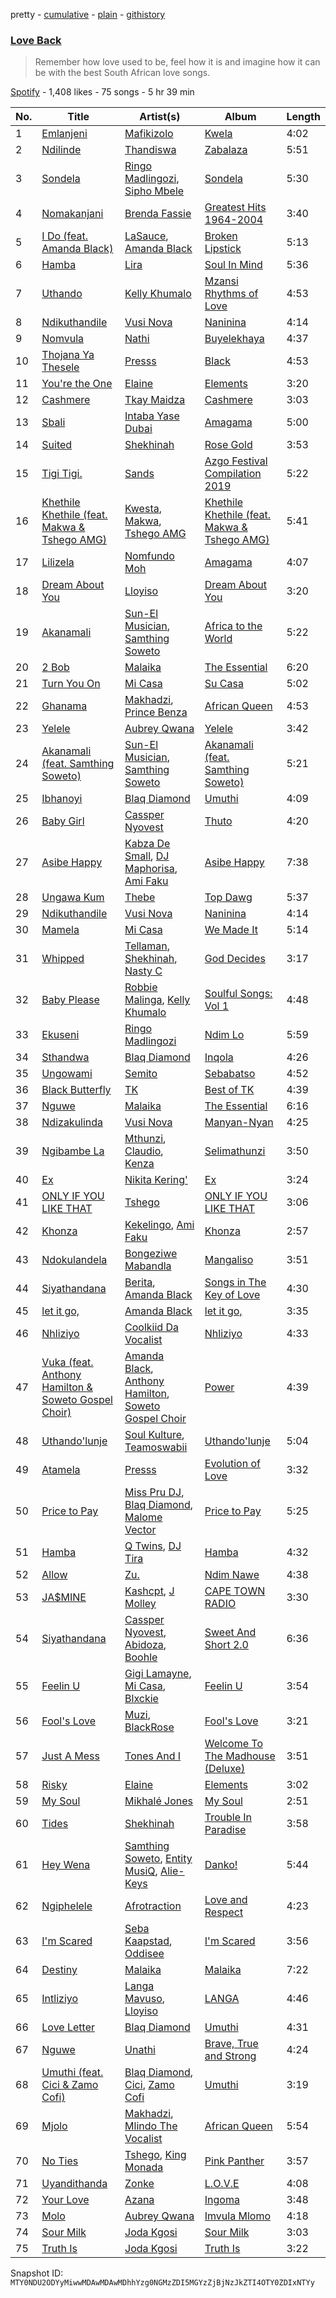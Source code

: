 pretty - [cumulative](/playlists/cumulative/37i9dQZF1DX1ciKEeRL2zU.md) - [plain](/playlists/plain/37i9dQZF1DX1ciKEeRL2zU) - [githistory](https://github.githistory.xyz/mackorone/spotify-playlist-archive/blob/main/playlists/plain/37i9dQZF1DX1ciKEeRL2zU)

### [Love Back](https://open.spotify.com/playlist/37i9dQZF1DX1ciKEeRL2zU)

> Remember how love used to be, feel how it is and imagine how it can be with the best South African love songs.

[Spotify](https://open.spotify.com/user/spotify) - 1,408 likes - 75 songs - 5 hr 39 min

| No. | Title | Artist(s) | Album | Length |
|---|---|---|---|---|
| 1 | [Emlanjeni](https://open.spotify.com/track/0cPX6PUuCJYWmsXS5aH5Xs) | [Mafikizolo](https://open.spotify.com/artist/04Hrgux8cIaNJKUAX7WwJN) | [Kwela](https://open.spotify.com/album/1DrtoezNJN35zLlyJSCTLi) | 4:02 |
| 2 | [Ndilinde](https://open.spotify.com/track/5PwPfqoN2EnW2hVYS7rv1f) | [Thandiswa](https://open.spotify.com/artist/6Y5DNQAHBjLtlb7xPOmk3N) | [Zabalaza](https://open.spotify.com/album/3SEMoWOREyDMSWGFzrfb0O) | 5:51 |
| 3 | [Sondela](https://open.spotify.com/track/749pe97jomnW5rw0mEjCkR) | [Ringo Madlingozi](https://open.spotify.com/artist/3CR7n4hexD7pE3BRnLEDUJ), [Sipho Mbele](https://open.spotify.com/artist/5zzBzuDDkT4uz1UWubvWh5) | [Sondela](https://open.spotify.com/album/7GeMrR8cQSwri1oBuAahiD) | 5:30 |
| 4 | [Nomakanjani](https://open.spotify.com/track/7sAaRNhvkHH87PnV5ArZ98) | [Brenda Fassie](https://open.spotify.com/artist/07Pw9XQo0hIwtKRrBwo0Rl) | [Greatest Hits 1964\-2004](https://open.spotify.com/album/7nPJeqaecmuCa9fau1OHQ0) | 3:40 |
| 5 | [I Do \(feat\. Amanda Black\)](https://open.spotify.com/track/4lIVnQXM5nBx3AmhsJ1KSA) | [LaSauce](https://open.spotify.com/artist/7cb8ThGZh7FX75XcX64MKi), [Amanda Black](https://open.spotify.com/artist/4tyWwKFEbho8Vh4qczqbIo) | [Broken Lipstick](https://open.spotify.com/album/2X0MNKHlGm5L6UAaaTsabH) | 5:13 |
| 6 | [Hamba](https://open.spotify.com/track/5M0J5ZOt7LPeZrHs9G7c7R) | [Lira](https://open.spotify.com/artist/1ChWj9EwLoK9J0hnHMgKHj) | [Soul In Mind](https://open.spotify.com/album/5ceGC90YEocJP4lXy5ifzV) | 5:36 |
| 7 | [Uthando](https://open.spotify.com/track/7vAXZOAlNeD6f7rg5qnkbh) | [Kelly Khumalo](https://open.spotify.com/artist/2MhYuOM0iHfOwQ0HeLa0no) | [Mzansi Rhythms of Love](https://open.spotify.com/album/2rsD9g2O3GNDPsY9pfTZek) | 4:53 |
| 8 | [Ndikuthandile](https://open.spotify.com/track/1Tj0262AYJa0RKh74HGB6G) | [Vusi Nova](https://open.spotify.com/artist/0EdZov8Gv5SHN4IVF3b4m8) | [Naninina](https://open.spotify.com/album/6HbXfrFurzm5mKB4IOcwh9) | 4:14 |
| 9 | [Nomvula](https://open.spotify.com/track/4gqlaIb409m6NNMG5w64kN) | [Nathi](https://open.spotify.com/artist/1YS0HL7FXRhO4x9XaBuato) | [Buyelekhaya](https://open.spotify.com/album/2PGgRx2PWQEGzs9Eu2SM0A) | 4:37 |
| 10 | [Thojana Ya Thesele](https://open.spotify.com/track/4DGI935vWIZhSAkL2KWPZg) | [Presss](https://open.spotify.com/artist/4zvrxiTj59PqL9vRzQI354) | [Black](https://open.spotify.com/album/0CxWCMOQE9Cqtq90rLLsCJ) | 4:53 |
| 11 | [You're the One](https://open.spotify.com/track/4fxwbUSI6jF4XdnvCUVG97) | [Elaine](https://open.spotify.com/artist/5ZkuGe2wkDbeL8JmmhvMOx) | [Elements](https://open.spotify.com/album/4qe0NJuKzO5iWPv1aFl3l3) | 3:20 |
| 12 | [Cashmere](https://open.spotify.com/track/6lU17eD72HITJQi6whfHH7) | [Tkay Maidza](https://open.spotify.com/artist/1kMPdZQVdUhMDKDWOJM5iK) | [Cashmere](https://open.spotify.com/album/3MSWBNsXCTc7U3lE8FDtY1) | 3:03 |
| 13 | [Sbali](https://open.spotify.com/track/34MjyTB5QGaDpMCLk3432P) | [Intaba Yase Dubai](https://open.spotify.com/artist/2j6fdvCneiKmXX8rsYEoU6) | [Amagama](https://open.spotify.com/album/5iPOBiXSE3zgsZctEvp0UP) | 5:00 |
| 14 | [Suited](https://open.spotify.com/track/1ANr6ZNtwd8klYxYdXLR7t) | [Shekhinah](https://open.spotify.com/artist/1F42GOcKAImOu4yj1b04NB) | [Rose Gold](https://open.spotify.com/album/0iGhXnhrNFxaSnZN0CK6ML) | 3:53 |
| 15 | [Tigi Tigi.](https://open.spotify.com/track/7kIApWELVj8I4eOKJs04JW) | [Sands](https://open.spotify.com/artist/3uYNluWtBu0ksu049wbLVW) | [Azgo Festival Compilation 2019](https://open.spotify.com/album/0QvN86SujsP2OjxEyXBtAw) | 5:22 |
| 16 | [Khethile Khethile \(feat\. Makwa & Tshego AMG\)](https://open.spotify.com/track/6uphaViBTQ2ewt5UFH8ukm) | [Kwesta](https://open.spotify.com/artist/3Px6IenueysHsgCQf9xFVr), [Makwa](https://open.spotify.com/artist/6aXzYhXfiqzlcdyFBxfw59), [Tshego AMG](https://open.spotify.com/artist/3ZYSp6bvSuOkZSJ1rpQ3WF) | [Khethile Khethile \(feat\. Makwa & Tshego AMG\)](https://open.spotify.com/album/16OwQ2QE999CwbUHAKimVS) | 5:41 |
| 17 | [Lilizela](https://open.spotify.com/track/41TtI0J1rOyGARRCWHHOhr) | [Nomfundo Moh](https://open.spotify.com/artist/6brKi6i5SusNnoKcSlKAan) | [Amagama](https://open.spotify.com/album/0BGc6z2e1fCAEi2GAngKRm) | 4:07 |
| 18 | [Dream About You](https://open.spotify.com/track/05lM7Ep8UESoe3LV5yrew5) | [Lloyiso](https://open.spotify.com/artist/3CrKgAMSBXsnTugbUqpu6g) | [Dream About You](https://open.spotify.com/album/01feIntmkFDFp5WXym3hHs) | 3:20 |
| 19 | [Akanamali](https://open.spotify.com/track/0gKL5HGvDcDwSbfFO2Rmaw) | [Sun\-El Musician](https://open.spotify.com/artist/0W8WpLB5WoXLgiA193LXk6), [Samthing Soweto](https://open.spotify.com/artist/6HwxMgE895sejjGFin9Gvm) | [Africa to the World](https://open.spotify.com/album/2kwSoxZIESwNMdTQ5NwQ2d) | 5:22 |
| 20 | [2 Bob](https://open.spotify.com/track/1gWk3Nj3bDPlRLBUlmoEco) | [Malaika](https://open.spotify.com/artist/4MGdpmr2NJjQdJYkkimg7b) | [The Essential](https://open.spotify.com/album/3jVO6qDEwzKmcA7RWvAIlL) | 6:20 |
| 21 | [Turn You On](https://open.spotify.com/track/2CjxsWQv49DdO0E0UD9WSt) | [Mi Casa](https://open.spotify.com/artist/6c7bGIcrxaMdYSn6htbHj0) | [Su Casa](https://open.spotify.com/album/0JnhG5mHpSHvdCQnzM3egu) | 5:02 |
| 22 | [Ghanama](https://open.spotify.com/track/0AZxr9dlswnn6TNxIMyijH) | [Makhadzi](https://open.spotify.com/artist/2aIcnnHTA16VbmhNJGLrGs), [Prince Benza](https://open.spotify.com/artist/5jCHpUIjSnOXUzVaxwBA2k) | [African Queen](https://open.spotify.com/album/72qVzkEjhc6ZlSh5QxEo4s) | 4:53 |
| 23 | [Yelele](https://open.spotify.com/track/2FRbe1TC626TxkVeufmNsa) | [Aubrey Qwana](https://open.spotify.com/artist/6uVEWgg7sAAzfPQsXjzTRi) | [Yelele](https://open.spotify.com/album/2R6tuyZ91QkYAJJuvfyEWA) | 3:42 |
| 24 | [Akanamali \(feat\. Samthing Soweto\)](https://open.spotify.com/track/2OaBQc07gJ9ZcDJJhhCMSf) | [Sun\-El Musician](https://open.spotify.com/artist/0W8WpLB5WoXLgiA193LXk6), [Samthing Soweto](https://open.spotify.com/artist/6HwxMgE895sejjGFin9Gvm) | [Akanamali \(feat\. Samthing Soweto\)](https://open.spotify.com/album/57jBRm6pXwxvjm3SlWyi8I) | 5:21 |
| 25 | [Ibhanoyi](https://open.spotify.com/track/1UooO4lFHhFaKX8Jgz9xNI) | [Blaq Diamond](https://open.spotify.com/artist/7hdf9DSpgCpqVh03Ql1LKe) | [Umuthi](https://open.spotify.com/album/2bjC0ex3FhejL6cuaLToJU) | 4:09 |
| 26 | [Baby Girl](https://open.spotify.com/track/5qJpQEJKN2lvm0szJhyvdz) | [Cassper Nyovest](https://open.spotify.com/artist/18CJ8k3h2Rggioow01dlwP) | [Thuto](https://open.spotify.com/album/5eqTNk3knYSiqlpcUT91z7) | 4:20 |
| 27 | [Asibe Happy](https://open.spotify.com/track/6F70m9aMK4PSJKBfp1H8DZ) | [Kabza De Small](https://open.spotify.com/artist/1bNjWBFWsAAzZSR59lRdpR), [DJ Maphorisa](https://open.spotify.com/artist/0mMqD2uqwvCjFvlzo6ayGi), [Ami Faku](https://open.spotify.com/artist/3flcjKgRCeBVZTR8n8iShE) | [Asibe Happy](https://open.spotify.com/album/0K6ImXCD9oG3p3HBcAq9UA) | 7:38 |
| 28 | [Ungawa Kum](https://open.spotify.com/track/47VpnKqSM6UhAGFjGaUlvy) | [Thebe](https://open.spotify.com/artist/1aAwAVypEAUVCgMy67bprS) | [Top Dawg](https://open.spotify.com/album/1rrPsxH64XF7uwG7PInaYp) | 5:37 |
| 29 | [Ndikuthandile](https://open.spotify.com/track/1Tj0262AYJa0RKh74HGB6G) | [Vusi Nova](https://open.spotify.com/artist/0EdZov8Gv5SHN4IVF3b4m8) | [Naninina](https://open.spotify.com/album/6HbXfrFurzm5mKB4IOcwh9) | 4:14 |
| 30 | [Mamela](https://open.spotify.com/track/3mnL4RKOwb5dlzCuaZjzPG) | [Mi Casa](https://open.spotify.com/artist/6c7bGIcrxaMdYSn6htbHj0) | [We Made It](https://open.spotify.com/album/1JhEft6AHajvDccPKUBwek) | 5:14 |
| 31 | [Whipped](https://open.spotify.com/track/5izmlzt9mbvzuZogW9TXJB) | [Tellaman](https://open.spotify.com/artist/6DqJA9OuRcwPNk76q0cOEW), [Shekhinah](https://open.spotify.com/artist/1F42GOcKAImOu4yj1b04NB), [Nasty C](https://open.spotify.com/artist/2gzWmhOZhDN6gXL49JW9qj) | [God Decides](https://open.spotify.com/album/5bJrBac7KuQqFY6wn6to8A) | 3:17 |
| 32 | [Baby Please](https://open.spotify.com/track/0TmitblYFOtTvESsvQpiAS) | [Robbie Malinga](https://open.spotify.com/artist/1nuPAZ36vprvyuAAGBC9UD), [Kelly Khumalo](https://open.spotify.com/artist/2MhYuOM0iHfOwQ0HeLa0no) | [Soulful Songs: Vol 1](https://open.spotify.com/album/2RtQNzcpmwzwakqzQTnac3) | 4:48 |
| 33 | [Ekuseni](https://open.spotify.com/track/6Lp9DthIyhlSKN2sPI4kWt) | [Ringo Madlingozi](https://open.spotify.com/artist/3CR7n4hexD7pE3BRnLEDUJ) | [Ndim Lo](https://open.spotify.com/album/25ZJjabKW4zoLouY7kkCTg) | 5:59 |
| 34 | [Sthandwa](https://open.spotify.com/track/4HMG4YWOq9oZglVU5GPEg0) | [Blaq Diamond](https://open.spotify.com/artist/7hdf9DSpgCpqVh03Ql1LKe) | [Inqola](https://open.spotify.com/album/5rNY0UdEy0YkCibLfPBzMF) | 4:26 |
| 35 | [Ungowami](https://open.spotify.com/track/3Iw3M4ajHzRV0MOQ0a0zRo) | [Semito](https://open.spotify.com/artist/3OpF5sBW6Pbn073VMKKpAm) | [Sebabatso](https://open.spotify.com/album/1xVaUMerQJCsCfHj7oI89w) | 4:52 |
| 36 | [Black Butterfly](https://open.spotify.com/track/7Eq6djk4VjwNHlSxL1c9n9) | [TK](https://open.spotify.com/artist/7GkLffiNibtscyTkTKltfn) | [Best of TK](https://open.spotify.com/album/2FHSrLJLlcA2XgaCrme0FI) | 4:39 |
| 37 | [Nguwe](https://open.spotify.com/track/3JNNGzaXNqVAGZYI8l2Gzz) | [Malaika](https://open.spotify.com/artist/4MGdpmr2NJjQdJYkkimg7b) | [The Essential](https://open.spotify.com/album/3jVO6qDEwzKmcA7RWvAIlL) | 6:16 |
| 38 | [Ndizakulinda](https://open.spotify.com/track/0ye4dGTsrYGgextieTRILC) | [Vusi Nova](https://open.spotify.com/artist/0EdZov8Gv5SHN4IVF3b4m8) | [Manyan\-Nyan](https://open.spotify.com/album/2MTklyV4R4mB2MY4KdsoZY) | 4:25 |
| 39 | [Ngibambe La](https://open.spotify.com/track/6ch4Vpb2Zc88dCuy06Jgt8) | [Mthunzi](https://open.spotify.com/artist/2qixIA7qPFts4yN1Av017D), [Claudio](https://open.spotify.com/artist/3yZTQuteUZgfg58YrcnjHc), [Kenza](https://open.spotify.com/artist/3UJzA9qzl9gaEf41cT0ETi) | [Selimathunzi](https://open.spotify.com/album/1PvEbaeOU4QHPYg9aI2jh2) | 3:50 |
| 40 | [Ex](https://open.spotify.com/track/2r4GUjWmfz5xth28hb7a6G) | [Nikita Kering'](https://open.spotify.com/artist/1yQKzWOHXJQSEnOXrHDl4X) | [Ex](https://open.spotify.com/album/4TnCuNvX8Bzhbx2uv5K5cR) | 3:24 |
| 41 | [ONLY IF YOU LIKE THAT](https://open.spotify.com/track/1uuDfZT0RbG4lUAcbNuwQH) | [Tshego](https://open.spotify.com/artist/2I1KI8uFju21FNrL4zdeqY) | [ONLY IF YOU LIKE THAT](https://open.spotify.com/album/3fCkx51gukHhitlHMBYtSa) | 3:06 |
| 42 | [Khonza](https://open.spotify.com/track/4zhX0i2FT04pgjLu8xobVx) | [Kekelingo](https://open.spotify.com/artist/4tNXPWxHHch1TCCXilE1q2), [Ami Faku](https://open.spotify.com/artist/3flcjKgRCeBVZTR8n8iShE) | [Khonza](https://open.spotify.com/album/5UWiiogE7jts3GxsIHjn2K) | 2:57 |
| 43 | [Ndokulandela](https://open.spotify.com/track/1kQjyyI3xZixtByFizxlXE) | [Bongeziwe Mabandla](https://open.spotify.com/artist/5upKpIk1pv0hh0u2gwblwy) | [Mangaliso](https://open.spotify.com/album/1fXiO7h7dDB3RBG13jLh8A) | 3:51 |
| 44 | [Siyathandana](https://open.spotify.com/track/3pSWBAu9rrzoD5RwHGBdtc) | [Berita](https://open.spotify.com/artist/5I5uSqffwEQVxqTbsmqxNQ), [Amanda Black](https://open.spotify.com/artist/4tyWwKFEbho8Vh4qczqbIo) | [Songs in The Key of Love](https://open.spotify.com/album/2U2yQrvQtQFSCabDSxl8mK) | 4:30 |
| 45 | [let it go,](https://open.spotify.com/track/4Atca39I6C2YVIUQDBPayi) | [Amanda Black](https://open.spotify.com/artist/4tyWwKFEbho8Vh4qczqbIo) | [let it go,](https://open.spotify.com/album/1JPKedtSd5tIYraeevhQYn) | 3:35 |
| 46 | [Nhliziyo](https://open.spotify.com/track/2FvrvWOB4RGBoFYtzbt8Xk) | [Coolkiid Da Vocalist](https://open.spotify.com/artist/6l2obbFOXzUtnokXAqTlO0) | [Nhliziyo](https://open.spotify.com/album/3uAxTDRdp4RmcDpxzUshFt) | 4:33 |
| 47 | [Vuka \(feat\. Anthony Hamilton & Soweto Gospel Choir\)](https://open.spotify.com/track/224GNyXOJP9ouS7Z9jbtzX) | [Amanda Black](https://open.spotify.com/artist/4tyWwKFEbho8Vh4qczqbIo), [Anthony Hamilton](https://open.spotify.com/artist/2DzRMyWgjuMbYvt5BLbpCo), [Soweto Gospel Choir](https://open.spotify.com/artist/6mMaqfhEcPjrR2FEKWVpOl) | [Power](https://open.spotify.com/album/6dDz2SDdhnaeKTLoe0BRhH) | 4:39 |
| 48 | [Uthando'lunje](https://open.spotify.com/track/65GUvMEHSemavaT6Jmm3Iv) | [Soul Kulture](https://open.spotify.com/artist/1LZkUMy70sBaxwNWLr22ah), [Teamoswabii](https://open.spotify.com/artist/0ePAUhdGPzGvrX46teYQ80) | [Uthando'lunje](https://open.spotify.com/album/1FUMDbne73baYvn2Na6qL4) | 5:04 |
| 49 | [Atamela](https://open.spotify.com/track/0ygf2pf66KVHaaFLPBqisI) | [Presss](https://open.spotify.com/artist/4zvrxiTj59PqL9vRzQI354) | [Evolution of Love](https://open.spotify.com/album/4Q3PFsJo6g39tOvcEEHhVJ) | 3:32 |
| 50 | [Price to Pay](https://open.spotify.com/track/2IeLhpEgAGpF7HiJtrDSQl) | [Miss Pru DJ](https://open.spotify.com/artist/6tO3MvUNdmXvvA7YKZZGz6), [Blaq Diamond](https://open.spotify.com/artist/7hdf9DSpgCpqVh03Ql1LKe), [Malome Vector](https://open.spotify.com/artist/6AeHcNxdFsYI8WQE1f0YVw) | [Price to Pay](https://open.spotify.com/album/1xT581e4QZXYZcpuxYbwMP) | 5:25 |
| 51 | [Hamba](https://open.spotify.com/track/0NSogHxp78SkhQML9gm4xG) | [Q Twins](https://open.spotify.com/artist/2krUPP3nMYoF1C5WX3yB7J), [DJ Tira](https://open.spotify.com/artist/4FC2wXrDWr5lLCZeAUgfVn) | [Hamba](https://open.spotify.com/album/7wJ5QAcjREHeBjYnaRu9vM) | 4:32 |
| 52 | [Allow](https://open.spotify.com/track/3GO9CVRhEpksVFi3QeplQt) | [Zu.](https://open.spotify.com/artist/1CQAguK72YsRMOjz1ECeqq) | [Ndim Nawe](https://open.spotify.com/album/57KvERWvmhZrvwEphJVwdw) | 4:38 |
| 53 | [JA$MINE](https://open.spotify.com/track/05Cy1MZ0ioeMEklb5Np5mL) | [Kashcpt](https://open.spotify.com/artist/2QRB0fbCA9ZCwe67h96PNs), [J Molley](https://open.spotify.com/artist/4Wgns8lkTyqv4k2SH3Zc6T) | [CAPE TOWN RADIO](https://open.spotify.com/album/1paZALIh1zx0bFdJZxPstw) | 3:30 |
| 54 | [Siyathandana](https://open.spotify.com/track/1NaxpfTsKPGG3Dpw6Fnv35) | [Cassper Nyovest](https://open.spotify.com/artist/18CJ8k3h2Rggioow01dlwP), [Abidoza](https://open.spotify.com/artist/1Ck3UYsoNkZ63PLY8yZR33), [Boohle](https://open.spotify.com/artist/6fHE8xZBCxzwer9DIbOmv4) | [Sweet And Short 2.0](https://open.spotify.com/album/0v3xefa1vgoNtsAnM30FuU) | 6:36 |
| 55 | [Feelin U](https://open.spotify.com/track/7vKpE6Nvrh7viO8Q0croIW) | [Gigi Lamayne](https://open.spotify.com/artist/3405LTbL2jP8J0gVQK3087), [Mi Casa](https://open.spotify.com/artist/6c7bGIcrxaMdYSn6htbHj0), [Blxckie](https://open.spotify.com/artist/4pQcWzOMSmmz5DK6TqO2FL) | [Feelin U](https://open.spotify.com/album/1qYpOAYbKEZp5Dr5s87quL) | 3:54 |
| 56 | [Fool's Love](https://open.spotify.com/track/50SwljHvTm8xmC0z69qHPV) | [Muzi](https://open.spotify.com/artist/4fd3n8zcAmsG2up1QWDNj5), [BlackRose](https://open.spotify.com/artist/3cJr6Nd7eupCOoGTAsDyMI) | [Fool's Love](https://open.spotify.com/album/23MYXCv95Y6WSOF4D0B906) | 3:21 |
| 57 | [Just A Mess](https://open.spotify.com/track/24RCh9nhADnz72QwspioB6) | [Tones And I](https://open.spotify.com/artist/2NjfBq1NflQcKSeiDooVjY) | [Welcome To The Madhouse \(Deluxe\)](https://open.spotify.com/album/1AZjTOqvw2ZogWZxnDlhEN) | 3:51 |
| 58 | [Risky](https://open.spotify.com/track/76Updb7OaDsoOHuqFbsuYr) | [Elaine](https://open.spotify.com/artist/5ZkuGe2wkDbeL8JmmhvMOx) | [Elements](https://open.spotify.com/album/4qe0NJuKzO5iWPv1aFl3l3) | 3:02 |
| 59 | [My Soul](https://open.spotify.com/track/2VFMjqLTdFSOhJYSkBjkw1) | [Mikhalé Jones](https://open.spotify.com/artist/7wVeyV9zIt2SBQlJ9DPuwf) | [My Soul](https://open.spotify.com/album/1iTw4yH191S5apwr3LmlcP) | 2:51 |
| 60 | [Tides](https://open.spotify.com/track/6GWbylTtbLetG7vfl4tlkI) | [Shekhinah](https://open.spotify.com/artist/1F42GOcKAImOu4yj1b04NB) | [Trouble In Paradise](https://open.spotify.com/album/1ltjerRedPrqqpM0Nb1MXl) | 3:58 |
| 61 | [Hey Wena](https://open.spotify.com/track/6xWKqSm5x9j6AnQJvWiak3) | [Samthing Soweto](https://open.spotify.com/artist/6HwxMgE895sejjGFin9Gvm), [Entity MusiQ](https://open.spotify.com/artist/6EqAIU7pGX8LnmXmAxpO9u), [Alie\-Keys](https://open.spotify.com/artist/3DJ0mAQ0XKTRL1ilhAM38X) | [Danko!](https://open.spotify.com/album/2ki4Bk6f9zxcISNizFW7xa) | 5:44 |
| 62 | [Ngiphelele](https://open.spotify.com/track/4E5JMQvCv7Bzt3E04hvxY2) | [Afrotraction](https://open.spotify.com/artist/5nWUxMDXCniEU2M0VXZPH3) | [Love and Respect](https://open.spotify.com/album/3tEgPrJtHZJDLvWwd2w8Kc) | 4:23 |
| 63 | [I'm Scared](https://open.spotify.com/track/46HHaGlrPdy191gxyIkSVC) | [Seba Kaapstad](https://open.spotify.com/artist/6i1YUN2HJGtCdO3s17JV3V), [Oddisee](https://open.spotify.com/artist/72tRiBHei5G9M8it4h4sfC) | [I'm Scared](https://open.spotify.com/album/4T2aGnQK5dGXMiFt5w9ecH) | 3:56 |
| 64 | [Destiny](https://open.spotify.com/track/5mLqm5pmZozHmJltZrlUVT) | [Malaika](https://open.spotify.com/artist/1CfUYtjNZALWpmoPCiL1aM) | [Malaika](https://open.spotify.com/album/1BNliBcI4tJ0g8t81w8n7z) | 7:22 |
| 65 | [Intliziyo](https://open.spotify.com/track/0CZjloNcJAOdtB6tsTGUi6) | [Langa Mavuso](https://open.spotify.com/artist/55FBDBLWXQ2sokFravrxop), [Lloyiso](https://open.spotify.com/artist/3CrKgAMSBXsnTugbUqpu6g) | [LANGA](https://open.spotify.com/album/1VRWnJydavNDdU2rKxtjeo) | 4:46 |
| 66 | [Love Letter](https://open.spotify.com/track/3dlP7Y2nKQcg3djavKhlrD) | [Blaq Diamond](https://open.spotify.com/artist/7hdf9DSpgCpqVh03Ql1LKe) | [Umuthi](https://open.spotify.com/album/2bjC0ex3FhejL6cuaLToJU) | 4:31 |
| 67 | [Nguwe](https://open.spotify.com/track/7tQKi99tyc2ZIMzwVX1k05) | [Unathi](https://open.spotify.com/artist/7tAS9oUzXf3pvOxi7wd0N7) | [Brave, True and Strong](https://open.spotify.com/album/1zbYhGs3pjKtO3Fw8OwFDx) | 4:24 |
| 68 | [Umuthi \(feat\. Cici & Zamo Cofi\)](https://open.spotify.com/track/2vuIfmF6nbRmtXGCqoSIIw) | [Blaq Diamond](https://open.spotify.com/artist/7hdf9DSpgCpqVh03Ql1LKe), [Cici](https://open.spotify.com/artist/3i9UjIGeZT2cRyltQrr8nj), [Zamo Cofi](https://open.spotify.com/artist/3NvuFbzWW4pgjO4L7uUEPv) | [Umuthi](https://open.spotify.com/album/2bjC0ex3FhejL6cuaLToJU) | 3:19 |
| 69 | [Mjolo](https://open.spotify.com/track/7k6DZNnYlqA11Cvpc4KLHW) | [Makhadzi](https://open.spotify.com/artist/2aIcnnHTA16VbmhNJGLrGs), [Mlindo The Vocalist](https://open.spotify.com/artist/09CY8fzqhZHR7rQAULoreI) | [African Queen](https://open.spotify.com/album/72qVzkEjhc6ZlSh5QxEo4s) | 5:54 |
| 70 | [No Ties](https://open.spotify.com/track/0xIk1Mv1q0pltMlbTWDkd3) | [Tshego](https://open.spotify.com/artist/2I1KI8uFju21FNrL4zdeqY), [King Monada](https://open.spotify.com/artist/5SDXPZSEfwqvGPwqiQezOP) | [Pink Panther](https://open.spotify.com/album/5nqjH5Dwyb0kqpkazgHPN7) | 3:57 |
| 71 | [Uyandithanda](https://open.spotify.com/track/03oeHk2ssQMsygWAQveyKv) | [Zonke](https://open.spotify.com/artist/1eBaQkCXWlq1vhCLMVFdqn) | [L.O.V.E](https://open.spotify.com/album/2ZVoOSSjAwpsK2v53JvUNT) | 4:08 |
| 72 | [Your Love](https://open.spotify.com/track/6LzGo9o3b7eZJ2Mh3VrDFi) | [Azana](https://open.spotify.com/artist/0gJquJFhW829uQhytBRNT5) | [Ingoma](https://open.spotify.com/album/2VwGG8FFFaUGFszfrHYNvd) | 3:48 |
| 73 | [Molo](https://open.spotify.com/track/1Jg0lG581ibc6gjzGbuRqo) | [Aubrey Qwana](https://open.spotify.com/artist/6uVEWgg7sAAzfPQsXjzTRi) | [Imvula Mlomo](https://open.spotify.com/album/3r1hGbzM9bIIEQww2FrmlH) | 4:18 |
| 74 | [Sour Milk](https://open.spotify.com/track/3AYK6HKlBhIibr1vp2Wqwy) | [Joda Kgosi](https://open.spotify.com/artist/4JKR7xRiiHNUXEiHHwg1E8) | [Sour Milk](https://open.spotify.com/album/67CS03j1fTXxcdDSzHfqqd) | 3:03 |
| 75 | [Truth Is](https://open.spotify.com/track/5oXYsq4dCGNrKq84Se3erf) | [Joda Kgosi](https://open.spotify.com/artist/4JKR7xRiiHNUXEiHHwg1E8) | [Truth Is](https://open.spotify.com/album/60iWM9LDKsLqDKKEThsI5g) | 3:22 |

Snapshot ID: `MTY0NDU2ODYyMiwwMDAwMDAwMDhhYzg0NGMzZDI5MGYzZjBjNzJkZTI4OTY0ZDIxNTYy`
